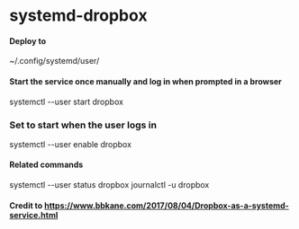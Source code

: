# systemd-dropbox

#### Deploy to
~/.config/systemd/user/

#### Start the service once manually and log in when prompted in a browser
systemctl --user start dropbox

### Set to start when the user logs in
systemctl --user enable dropbox

#### Related commands
systemctl --user status dropbox
journalctl -u dropbox

#### Credit to https://www.bbkane.com/2017/08/04/Dropbox-as-a-systemd-service.html
